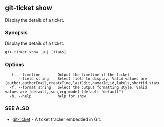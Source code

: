 ## git-ticket show

Display the details of a ticket.

### Synopsis

Display the details of a ticket.

```
git-ticket show [ID] [flags]
```

### Options

```
  -t, --timeline        Output the timeline of the ticket
      --field string    Select field to display. Valid values are [author,authorEmail,createTime,lastEdit,humanId,id,labels,shortId,status,title,actors,participants]
  -f, --format string   Select the output formatting style. Valid values are [default,json,org-mode] (default "default")
  -h, --help            help for show
```

### SEE ALSO

* [git-ticket](git-ticket.md)	 - A ticket tracker embedded in Git.


